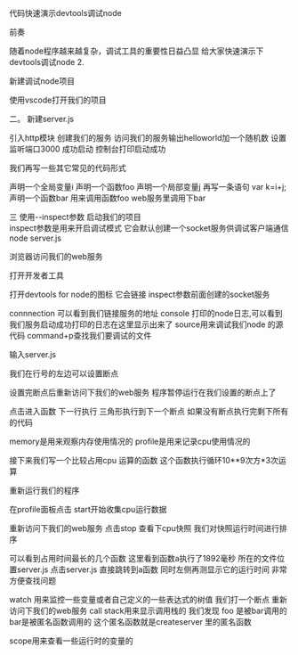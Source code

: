 代码快速演示devtools调试node

前奏

随着node程序越来越复杂，调试工具的重要性日益凸显
给大家快速演示下devtools调试node
2.

新建调试node项目 

使用vscode打开我们的项目

二。
新建server.js

引入http模块
创建我们的服务
访问我们的服务输出helloworld加一个随机数
设置监听端口3000
成功启动 控制台打印启动成功

我们再写一些其它常见的代码形式

声明一个全局变量i
声明一个函数foo
声明一个局部变量j
再写一条语句 var k=i+j;
声明一个函数bar 用来调用函数foo
web服务里调用下bar

三
使用--inspect参数 启动我们的项目   
 inspect参数是用来开启调试模式 它会默认创建一个socket服务供调试客户端通信
node server.js

浏览器访问我们的web服务

打开开发者工具

打开devtools for node的图标  它会链接  inspect参数前面创建的socket服务


connnection 可以看到我们链接服务的地址
console 打印的node日志,可以看到我们服务启动成功打印的日志在这里显示出来了
source用来调试我们node 的源代码
command+p查找我们要调试的文件

输入server.js

我们在行号的左边可以设置断点

设置完断点后重新访问下我们的web服务
程序暂停运行在我们设置的断点上了


点击进入函数
下一行执行
三角形执行到下一个断点  如果没有断点执行完剩下所有的代码

memory是用来观察内存使用情况的
profile是用来记录cpu使用情况的

接下来我们写一个比较占用cpu 运算的函数
这个函数执行循环10**9次方*3次运算

重新运行我们的程序

在profile面板点击 start开始收集cpu运行数据

重新访问下我们的web服务
点击stop
查看下cpu快照
我们对快照运行时间进行排序

可以看到占用时间最长的几个函数
这里看到函数a执行了1892毫秒  所在的文件位置server.js
点击server.js
直接跳转到a函数 
同时左侧再测显示它的运行时间    非常方便查找问题

watch 用来监控一些变量或者自己定义的一些表达式的树值
我们打一个断点
重新访问下我们的web服务
call stack用来显示调用栈的
我们发现 foo 是被bar调用的   bar是被匿名函数调用的 
这个匿名函数就是createserver 里的匿名函数

scope用来查看一些运行时的变量的




